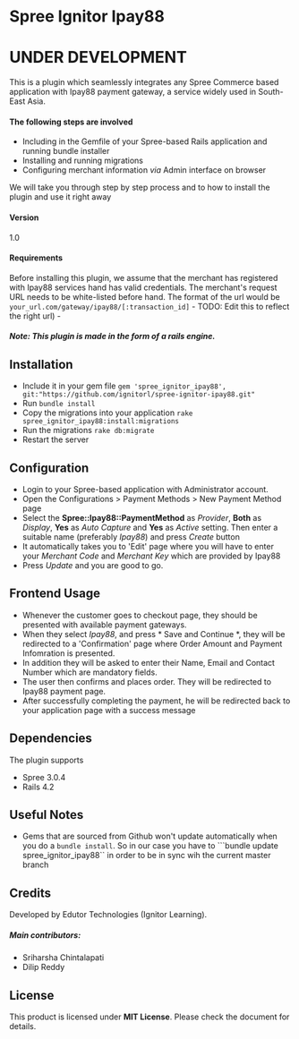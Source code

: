 # Spree Ignitor Ipay88

# UNDER DEVELOPMENT
This is a plugin which seamlessly integrates any Spree Commerce based application with Ipay88 payment gateway, a service widely used in South-East Asia. 

#### The following steps are involved
  - Including in the Gemfile of your Spree-based Rails application and running bundle installer
  -  Installing and running migrations
  -  Configuring merchant information *via* Admin interface on browser

We will take you through step by step process and to how to install the plugin and use it right away

#### Version
1.0

#### Requirements
Before installing this plugin, we assume that the merchant has registered with Ipay88 services hand has valid credentials. The merchant's request URL needs to be white-listed before hand. The format of the url would be ```your_url.com/gateway/ipay88/[:transaction_id]```  - TODO: Edit this to reflect the right url) -

##### Note: This plugin is made in the form of a rails engine. 

## Installation

  - Include it in your gem file ```gem 'spree_ignitor_ipay88', git:"https://github.com/ignitorl/spree-ignitor-ipay88.git"```
  - Run ```bundle install```
  - Copy the migrations into your application ```rake spree_ignitor_ipay88:install:migrations```
  - Run the migrations ```rake db:migrate```
  - Restart the server

## Configuration
  - Login to your Spree-based application with Administrator account. 
  - Open the Configurations > Payment Methods > New Payment Method page
  - Select the **Spree::Ipay88::PaymentMethod** as *Provider*, **Both** as *Display*, **Yes** as *Auto Capture* and **Yes** as *Active* setting. Then enter a suitable name (preferably *Ipay88*) and press *Create* button
  - It automatically takes you to 'Edit' page where you will have to enter your *Merchant Code* and *Merchant Key* which are provided by Ipay88
  - Press *Update* and you are good to go.

## Frontend Usage
  - Whenever the customer goes to checkout page, they should be presented with available payment gateways.
  - When they select *Ipay88*, and press * Save and Continue *, they will be redirected to a 'Confirmation' page where Order Amount and Payment Infomration is presented. 
  - In addition they will be asked to enter their Name, Email and Contact Number which are mandatory fields.
  - The user then confirms and places order. They will be redirected to Ipay88 payment page. 
  - After successfully completing the payment, he will be redirected back to your application page with a success message

## Dependencies
The plugin supports

  - Spree 3.0.4
  - Rails 4.2

## Useful Notes
  - Gems that are sourced from Github won't update automatically when you do a ```bundle install```. So in our case you have to ```bundle update spree_ignitor_ipay88`` in order to be in sync wih the current master branch

## Credits
Developed by Edutor Technologies (Ignitor Learning). 

##### Main contributors:  
  - Sriharsha Chintalapati 
  - Dilip Reddy

## License
This product is licensed under **MIT License**. Please check the document for details.
